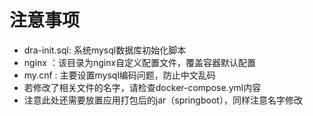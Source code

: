 # 注意事项
- dra-init.sql: 系统mysql数据库初始化脚本
- nginx ：该目录为nginx自定义配置文件，覆盖容器默认配置
- my.cnf : 主要设置mysql编码问题，防止中文乱码
- 若修改了相关文件的名字，请检查docker-compose.yml内容
- 注意此处还需要放置应用打包后的jar（springboot），同样注意名字修改